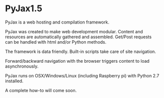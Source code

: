 # PyJax1.5

PyJax is a web hosting and compilation framework.

PyJax was created to make web development modular.  Content and resources are automatically gathered and assembled.  Get/Post requests can be handled with html and/or Python methods.

The framework is data friendly.  Built-in scripts take care of site navigation.

Forward/backward navigation with the browser triggers content to load asynchronously.


PyJax runs on OSX/Windows/Linux (including Raspberry pi) with Python 2.7 installed.

A complete how-to will come soon.
